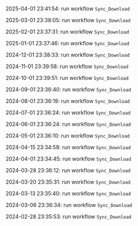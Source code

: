 2025-04-01 23:41:54: run workflow `Sync_Download` 

2025-03-01 23:38:05: run workflow `Sync_Download` 

2025-02-01 23:37:31: run workflow `Sync_Download` 

2025-01-01 23:37:46: run workflow `Sync_Download` 

2024-12-01 23:38:33: run workflow `Sync_Download` 

2024-11-01 23:39:58: run workflow `Sync_Download` 

2024-10-01 23:39:51: run workflow `Sync_Download` 

2024-09-01 23:36:40: run workflow `Sync_Download` 

2024-08-01 23:36:19: run workflow `Sync_Download` 

2024-07-01 23:36:24: run workflow `Sync_Download` 

2024-06-01 23:36:24: run workflow `Sync_Download` 

2024-05-01 23:36:10: run workflow `Sync_Download` 

2024-04-15 23:34:58: run workflow `Sync_Download` 

2024-04-01 23:34:45: run workflow `Sync_Download` 

2024-03-28 23:36:12: run workflow `Sync_Download` 

2024-03-20 23:35:31: run workflow `Sync_Download` 

2024-03-13 23:35:40: run workflow `Sync_Download` 

2024-03-06 23:36:34: run workflow `Sync_Download` 

2024-02-28 23:35:53: run workflow `Sync_Download` 


